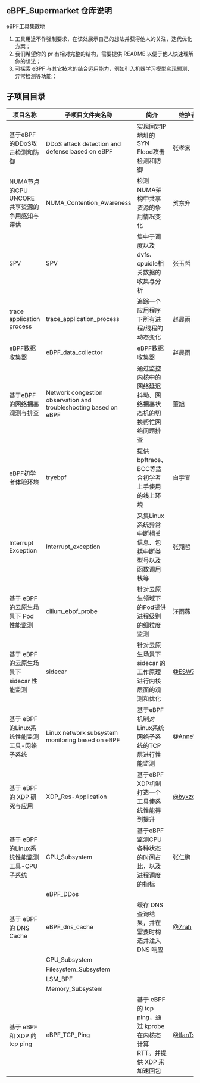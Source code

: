 ## eBPF_Supermarket 仓库说明

eBPF工具集散地

1. 工具用途不作强制要求，在该处展示自己的想法并获得他人的关注，迭代优化方案；
2. 我们希望你的 pr 有相对完整的结构，需要提供 README 以便于他人快速理解你的想法；
3. 可探索 eBPF 与其它技术的结合运用能力，例如引入机器学习模型实现预测、异常检测等功能；

## 子项目目录

| 项目名称                                   | 子项目文件夹名称                                                         | 简介                                 | 维护者 |
| ------------------------------------------ |------------------------------------------------------------------|------------------------------------| ------ |
| 基于eBPF的DDoS攻击检测和防御                 | DDoS attack detection and defense based on eBPF                  | 实现固定IP地址的SYN Flood攻击检测和防御          | 张孝家 |
| NUMA节点的CPU UNCORE共享资源的争用感知与评估 | NUMA_Contention_Awareness                                        | 检测NUMA架构中共享资源的争用情况变化               | 贺东升 |
| SPV                                        | SPV                                                              | 集中于调度以及dvfs、cpuidle相关数据的收集与分析      | 张玉哲 |
| trace application process                  | trace_application_process                                        | 追踪一个应用程序下所有进程/线程的动态变化              | 赵晨雨 |
| eBPF数据收集器                              | eBPF_data_collector                                              | eBPF数据收集器                          | 赵晨雨 |
| 基于eBPF的网络拥塞观测与排查                 | Network congestion observation and troubleshooting based on eBPF | 通过监控内核中的网络延迟抖动、网络拥塞状态机的切换帮忙网络问题排查  | 董旭   |
| eBPF初学者体验环境                           | tryebpf                                                          | 提供bpftrace、BCC等适合初学者上手使用的线上环境      | 白宇宣 |
| Interrupt Exception      | Interrupt_exception                                              | 采集Linux系统异常中断相关信息、包括中断类型号以及函数调用栈等  | 张翔哲 |
| 基于 eBPF 的云原生场景下 Pod 性能监测                         | cilium_ebpf_probe                                                | 针对云原生领域下的Pod提供进程级别的细粒度监测           | 汪雨薇 |
| 基于 eBPF 的云原生场景下 sidecar 性能监测 | sidecar                                                          | 针对云原生场景下 sidecar 的工作原理进行内核层面的观测和优化 | [@ESWZY](https://github.com/ESWZY) |
| 基于 eBPF 的Linux系统性能监测工具-网络子系统 | Linux network subsystem monitoring based on eBPF                 | 基于eBPF机制对Linux系统网络子系统的TCP层进行性能监测   | [@AnneY](https://github.com/AnneYang720) |
| 基于 eBPF 的 XDP 研究与应用 | XDP_Res-Application                                 | 基于eBPF XDP机制打造一个工具使系统性能得到提升        | [@byxzone](https://github.com/byxzone) |
| 基于 eBPF 的Linux系统性能监测工具-CPU子系统 | CPU_Subsystem                                                    | 基于eBPF监测CPU各种状态的时间占比，以及进程调度的指标 | 张仁鹏 |
|  | eBPF_DDos                                                        |                                    |  |
| 基于 eBPF 的 DNS Cache | eBPF_dns_cache                                                   |      缓存 DNS 查询结果，并在需要时构造并注入 DNS 响应                              | [@7rah](https://github.com/7rah) |
|  | CPU_Subsystem                                                    |                                    |  |
|  | Filesystem_Subsystem                                             |                                    |  |
|  | LSM_BPF                                                          |                                    |  |
|  | Memory_Subsystem                                                 |                                    |  |
| 基于 eBPF 和 XDP 的 tcp ping |eBPF_TCP_Ping|基于 eBPF 的 tcp ping，通过 kprobe 在内核态计算 RTT。并提供 XDP 来加速回包|[@IfanTsai](https://github.com/IfanTSai)|

